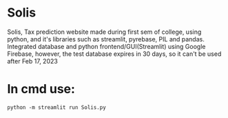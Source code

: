 # Solis
Solis, Tax prediction website made during first sem of college, using python, and it's libraries such as streamlit, pyrebase, PIL and pandas. 
Integrated database and python frontend/GUI(Streamlit) using Google Firebase, however, the test database expires in 30 days, so it can't be used after Feb 17, 2023

# In cmd use:
```
python -m streamlit run Solis.py
```


